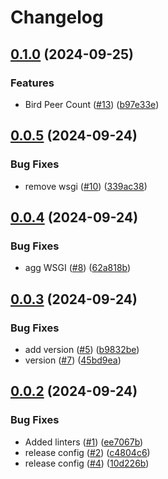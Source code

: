 # Changelog

## [0.1.0](https://github.com/tatk-dn42/agent/compare/v0.0.5...v0.1.0) (2024-09-25)


### Features

* Bird Peer Count ([#13](https://github.com/tatk-dn42/agent/issues/13)) ([b97e33e](https://github.com/tatk-dn42/agent/commit/b97e33ea87b88e9c650662da4950d23147fdae5b))

## [0.0.5](https://github.com/tatk-dn42/agent/compare/v0.0.4...v0.0.5) (2024-09-24)


### Bug Fixes

* remove wsgi ([#10](https://github.com/tatk-dn42/agent/issues/10)) ([339ac38](https://github.com/tatk-dn42/agent/commit/339ac383230054551d66be00f4318abba520dba8))

## [0.0.4](https://github.com/tatk-dn42/agent/compare/v0.0.3...v0.0.4) (2024-09-24)


### Bug Fixes

* agg WSGI ([#8](https://github.com/tatk-dn42/agent/issues/8)) ([62a818b](https://github.com/tatk-dn42/agent/commit/62a818bea34c27da7ebb6433ef4cb44008f36821))

## [0.0.3](https://github.com/tatk-dn42/agent/compare/v0.0.2...v0.0.3) (2024-09-24)


### Bug Fixes

* add version ([#5](https://github.com/tatk-dn42/agent/issues/5)) ([b9832be](https://github.com/tatk-dn42/agent/commit/b9832be9e6fa5b5574e97ac1fb09f02ce120a936))
* version ([#7](https://github.com/tatk-dn42/agent/issues/7)) ([45bd9ea](https://github.com/tatk-dn42/agent/commit/45bd9ea914802f102c8f959a947b3106f1fa69df))

## [0.0.2](https://github.com/tatk-dn42/agent/compare/v0.0.1...v0.0.2) (2024-09-24)


### Bug Fixes

* Added linters ([#1](https://github.com/tatk-dn42/agent/issues/1)) ([ee7067b](https://github.com/tatk-dn42/agent/commit/ee7067baa8548df0d5186ec4bf278004cde9b01b))
* release config ([#2](https://github.com/tatk-dn42/agent/issues/2)) ([c4804c6](https://github.com/tatk-dn42/agent/commit/c4804c6c0f99471100e2a69ea749bb2474d1435e))
* release config ([#4](https://github.com/tatk-dn42/agent/issues/4)) ([10d226b](https://github.com/tatk-dn42/agent/commit/10d226b58d4db15a04137c517351cceb43100782))
